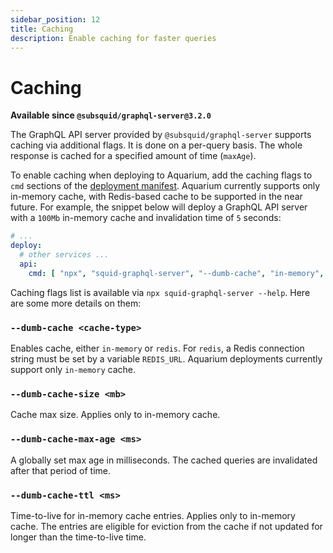 ```yaml
---
sidebar_position: 12
title: Caching
description: Enable caching for faster queries
---
```


# Caching 

**Available since `@subsquid/graphql-server@3.2.0`**

The GraphQL API server provided by `@subsquid/graphql-server` supports caching via additional flags. It is done on a per-query basis. The whole response is cached for a specified amount of time (`maxAge`).

To enable caching when deploying to Aquarium, add the caching flags to `cmd` sections of the [deployment manifest](/firesquid/deploy-squid/deploy-manifest/#deploy). Aquarium currently supports only in-memory cache, with Redis-based cache to be supported in the near future.
For example, the snippet below will deploy a GraphQL API server with a `100Mb` in-memory cache and invalidation time of `5` seconds:


```yaml title="squid.yaml"
# ...
deploy:
  # other services ...
  api:
    cmd: [ "npx", "squid-graphql-server", "--dumb-cache", "in-memory", "--dumb-cache-ttl", "5000", "--dumb-cache-size", "100", "--dumb-cache-max-age", "5000" ]
```

Caching flags list is available via `npx squid-graphql-server --help`. Here are some more details on them:

### `--dumb-cache <cache-type>`

Enables cache, either `in-memory` or `redis`. For `redis`, a Redis connection string must be set by a variable `REDIS_URL`. Aquarium deployments currently support only `in-memory` cache.

### `--dumb-cache-size <mb>`

Cache max size. Applies only to in-memory cache.

### `--dumb-cache-max-age <ms>`

A globally set max age in milliseconds. The cached queries are invalidated after that period of time.

### `--dumb-cache-ttl <ms>`

Time-to-live for in-memory cache entries. Applies only to in-memory cache. The entries are eligible for eviction from the cache if not updated for longer than the time-to-live time.
